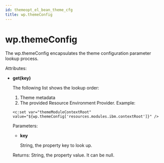 ```yaml
---
id: themeopt_el_bean_theme_cfg
title: wp.themeConfig
---
```


# wp.themeConfig

The wp.themeConfig encapsulates the theme configuration parameter lookup process.

Attributes:

-   **get\(key\)**

    The following list shows the lookup order:

    1.  Theme metadata
    2.  The provided Resource Environment Provider.
    Example:

    ```
    <c:set var="themeModuleContextRoot" value="${wp.themeConfig['resources.modules.ibm.contextRoot']}" />
    
    ```

    Parameters:

    -   **key**

        String, the property key to look up.

    Returns: String, the property value. It can be null.


